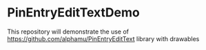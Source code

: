 # PinEntryEditTextDemo
This repository will demonstrate the use of https://github.com/alphamu/PinEntryEditText library with drawables
